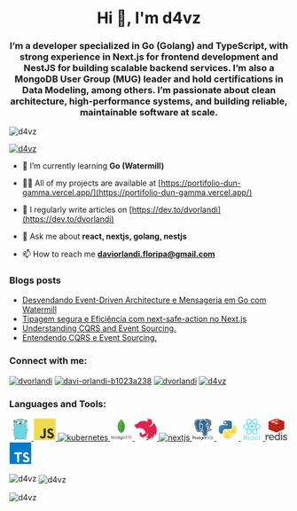 <h1 align="center">Hi 👋, I'm d4vz</h1>
<h3 align="center">I’m a developer specialized in Go (Golang) and TypeScript, with strong experience in Next.js for frontend development and NestJS for building scalable backend services. I’m also a MongoDB User Group (MUG) leader and hold certifications in Data Modeling, among others. I’m passionate about clean architecture, high-performance systems, and building reliable, maintainable software at scale.</h3>

<p align="left"> <img src="https://komarev.com/ghpvc/?username=d4vz&label=Profile%20views&color=0e75b6&style=flat" alt="d4vz" /> </p>

<p align="left"> <a href="https://github.com/ryo-ma/github-profile-trophy"><img src="https://github-profile-trophy.vercel.app/?username=d4vz" alt="d4vz" /></a> </p>

- 🌱 I’m currently learning **Go (Watermill)**

- 👨‍💻 All of my projects are available at [https://portifolio-dun-gamma.vercel.app/](https://portifolio-dun-gamma.vercel.app/)

- 📝 I regularly write articles on [https://dev.to/dvorlandi](https://dev.to/dvorlandi)

- 💬 Ask me about **react, nextjs, golang, nestjs**

- 📫 How to reach me **daviorlandi.floripa@gmail.com**

### Blogs posts
<!-- BLOG-POST-LIST:START -->
- [Desvendando Event-Driven Architecture e Mensageria em Go com Watermill](https://dev.to/dvorlandi/desvendando-event-driven-architecture-e-mensageria-em-go-com-watermill-387h)
- [Tipagem segura e Eficiência com next-safe-action no Next.js](https://dev.to/dvorlandi/seguranca-e-eficiencia-com-next-safe-action-no-nextjs-4kna)
- [Understanding CQRS and Event Sourcing.](https://dev.to/dvorlandi/understanding-cqrs-and-event-sourcing-61m)
- [Entendendo CQRS e Event Sourcing.](https://dev.to/dvorlandi/entendendo-cqrs-e-event-sourcing-4gom)
<!-- BLOG-POST-LIST:END -->

<h3 align="left">Connect with me:</h3>
<p align="left">
<a href="https://dev.to/dvorlandi" target="blank"><img align="center" src="https://raw.githubusercontent.com/rahuldkjain/github-profile-readme-generator/master/src/images/icons/Social/devto.svg" alt="dvorlandi" height="30" width="40" /></a>
<a href="https://linkedin.com/in/davi-orlandi-b1023a238" target="blank"><img align="center" src="https://raw.githubusercontent.com/rahuldkjain/github-profile-readme-generator/master/src/images/icons/Social/linked-in-alt.svg" alt="davi-orlandi-b1023a238" height="30" width="40" /></a>
<a href="https://instagram.com/dvorlandi" target="blank"><img align="center" src="https://raw.githubusercontent.com/rahuldkjain/github-profile-readme-generator/master/src/images/icons/Social/instagram.svg" alt="dvorlandi" height="30" width="40" /></a>
<a href="https://www.leetcode.com/d4vz" target="blank"><img align="center" src="https://raw.githubusercontent.com/rahuldkjain/github-profile-readme-generator/master/src/images/icons/Social/leet-code.svg" alt="d4vz" height="30" width="40" /></a>
</p>

<h3 align="left">Languages and Tools:</h3>
<p align="left"> <a href="https://golang.org" target="_blank" rel="noreferrer"> <img src="https://raw.githubusercontent.com/devicons/devicon/master/icons/go/go-original.svg" alt="go" width="40" height="40"/> </a> <a href="https://developer.mozilla.org/en-US/docs/Web/JavaScript" target="_blank" rel="noreferrer"> <img src="https://raw.githubusercontent.com/devicons/devicon/master/icons/javascript/javascript-original.svg" alt="javascript" width="40" height="40"/> </a> <a href="https://kubernetes.io" target="_blank" rel="noreferrer"> <img src="https://www.vectorlogo.zone/logos/kubernetes/kubernetes-icon.svg" alt="kubernetes" width="40" height="40"/> </a> <a href="https://www.mongodb.com/" target="_blank" rel="noreferrer"> <img src="https://raw.githubusercontent.com/devicons/devicon/master/icons/mongodb/mongodb-original-wordmark.svg" alt="mongodb" width="40" height="40"/> </a> <a href="https://nestjs.com/" target="_blank" rel="noreferrer"> <img src="https://raw.githubusercontent.com/devicons/devicon/master/icons/nestjs/nestjs-plain.svg" alt="nestjs" width="40" height="40"/> </a> <a href="https://nextjs.org/" target="_blank" rel="noreferrer"> <img src="https://cdn.worldvectorlogo.com/logos/nextjs-2.svg" alt="nextjs" width="40" height="40"/> </a> <a href="https://www.postgresql.org" target="_blank" rel="noreferrer"> <img src="https://raw.githubusercontent.com/devicons/devicon/master/icons/postgresql/postgresql-original-wordmark.svg" alt="postgresql" width="40" height="40"/> </a> <a href="https://www.python.org" target="_blank" rel="noreferrer"> <img src="https://raw.githubusercontent.com/devicons/devicon/master/icons/python/python-original.svg" alt="python" width="40" height="40"/> </a> <a href="https://reactjs.org/" target="_blank" rel="noreferrer"> <img src="https://raw.githubusercontent.com/devicons/devicon/master/icons/react/react-original-wordmark.svg" alt="react" width="40" height="40"/> </a> <a href="https://redis.io" target="_blank" rel="noreferrer"> <img src="https://raw.githubusercontent.com/devicons/devicon/master/icons/redis/redis-original-wordmark.svg" alt="redis" width="40" height="40"/> </a> <a href="https://www.typescriptlang.org/" target="_blank" rel="noreferrer"> <img src="https://raw.githubusercontent.com/devicons/devicon/master/icons/typescript/typescript-original.svg" alt="typescript" width="40" height="40"/> </a> </p>

<p><img align="left" src="https://github-readme-stats.vercel.app/api/top-langs?username=d4vz&show_icons=true&locale=en&layout=compact" alt="d4vz" /></p>

<p>&nbsp;<img align="center" src="https://github-readme-stats.vercel.app/api?username=d4vz&show_icons=true&locale=en" alt="d4vz" /></p>

<p><img align="center" src="https://github-readme-streak-stats.herokuapp.com/?user=d4vz&" alt="d4vz" /></p>
